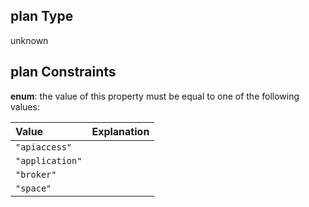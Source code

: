 ## plan Type

unknown

## plan Constraints

**enum**: the value of this property must be equal to one of the following values:

| Value           | Explanation |
| :-------------- | :---------- |
| `"apiaccess"`   |             |
| `"application"` |             |
| `"broker"`      |             |
| `"space"`       |             |
